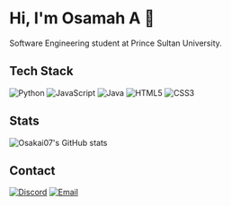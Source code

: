 # Hi, I'm Osamah A 👋

Software Engineering student at Prince Sultan University.

## Tech Stack

![Python](https://img.shields.io/badge/-Python-3776AB?style=for-the-badge&logo=python&logoColor=white)
![JavaScript](https://img.shields.io/badge/-JavaScript-F7DF1E?style=for-the-badge&logo=javascript&logoColor=black)
![Java](https://img.shields.io/badge/-Java-007396?style=for-the-badge&logo=java&logoColor=white)
![HTML5](https://img.shields.io/badge/-HTML5-E34F26?style=for-the-badge&logo=html5&logoColor=white)
![CSS3](https://img.shields.io/badge/-CSS3-1572B6?style=for-the-badge&logo=css3&logoColor=white)

## Stats

![Osakai07's GitHub stats](https://github-readme-stats.vercel.app/api?username=Osakai07&show_icons=true&theme=dark&hide_border=true)

## Contact

[![Discord](https://img.shields.io/badge/-Discord-5865F2?style=for-the-badge&logo=discord&logoColor=white)](https://discord.com/users/osakai07)
[![Email](https://img.shields.io/badge/-Email-D14836?style=for-the-badge&logo=gmail&logoColor=white)](mailto:oceanosaad@hotmail.com)
